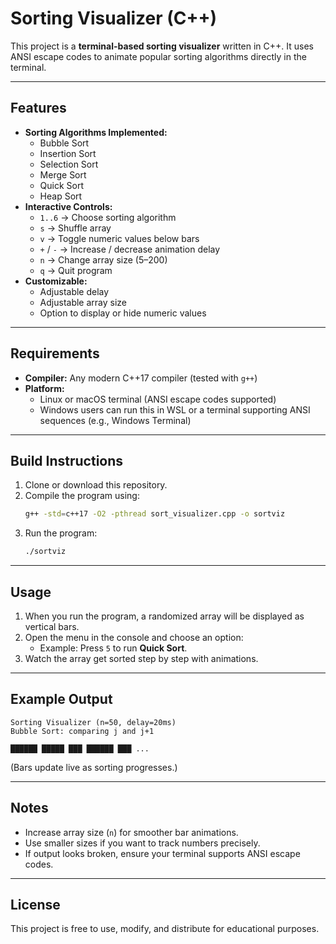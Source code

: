 # Sorting Visualizer (C++)

This project is a **terminal-based sorting visualizer** written in C++. It uses ANSI escape codes to animate popular sorting algorithms directly in the terminal.

---

## Features

- **Sorting Algorithms Implemented:**
  - Bubble Sort
  - Insertion Sort
  - Selection Sort
  - Merge Sort
  - Quick Sort
  - Heap Sort
- **Interactive Controls:**
  - `1..6` → Choose sorting algorithm
  - `s` → Shuffle array
  - `v` → Toggle numeric values below bars
  - `+` / `-` → Increase / decrease animation delay
  - `n` → Change array size (5–200)
  - `q` → Quit program
- **Customizable:**
  - Adjustable delay
  - Adjustable array size
  - Option to display or hide numeric values

---

## Requirements

- **Compiler:** Any modern C++17 compiler (tested with `g++`)
- **Platform:**
  - Linux or macOS terminal (ANSI escape codes supported)
  - Windows users can run this in WSL or a terminal supporting ANSI sequences (e.g., Windows Terminal)

---

## Build Instructions

1. Clone or download this repository.
2. Compile the program using:
   ```bash
   g++ -std=c++17 -O2 -pthread sort_visualizer.cpp -o sortviz
   ```
3. Run the program:
   ```bash
   ./sortviz
   ```

---

## Usage

1. When you run the program, a randomized array will be displayed as vertical bars.
2. Open the menu in the console and choose an option:
   - Example: Press `5` to run **Quick Sort**.
3. Watch the array get sorted step by step with animations.

---

## Example Output

```
Sorting Visualizer (n=50, delay=20ms)
Bubble Sort: comparing j and j+1

██████ █████ ███ ██████ ███ ...
```

(Bars update live as sorting progresses.)

---

## Notes

- Increase array size (`n`) for smoother bar animations.
- Use smaller sizes if you want to track numbers precisely.
- If output looks broken, ensure your terminal supports ANSI escape codes.

---

## License

This project is free to use, modify, and distribute for educational purposes.

